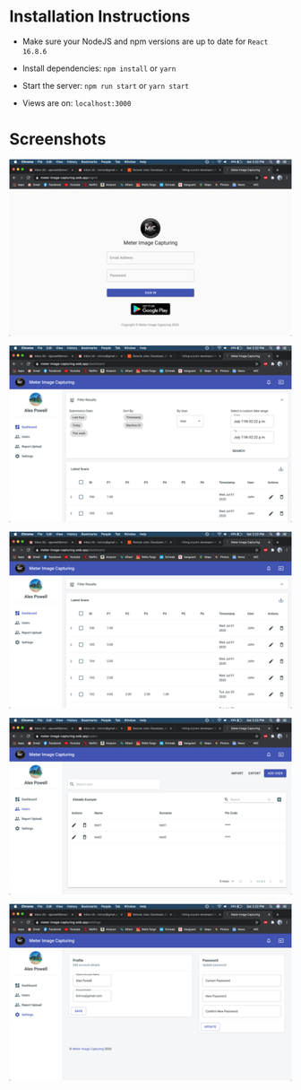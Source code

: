 # Installation Instructions

- Make sure your NodeJS and npm versions are up to date for `React 16.8.6`

- Install dependencies: `npm install` or `yarn`

- Start the server: `npm run start` or `yarn start`

- Views are on: `localhost:3000`

# Screenshots

![alt text](https://github.com/alexanderjpowell/meter-image-capturing-react/blob/master/screenshots/1.png)

![alt text](https://github.com/alexanderjpowell/meter-image-capturing-react/blob/master/screenshots/2.png)

![alt text](https://github.com/alexanderjpowell/meter-image-capturing-react/blob/master/screenshots/3.png)

![alt text](https://github.com/alexanderjpowell/meter-image-capturing-react/blob/master/screenshots/4.png)

![alt text](https://github.com/alexanderjpowell/meter-image-capturing-react/blob/master/screenshots/5.png)